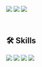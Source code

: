 
<a href="https://ag-su.github.io/myblog"><img src="https://img.shields.io/badge/Data Blog-EA4AAA?style=plastic&logo=GitHub Sponsors&logoColor=white"/><a/>
<a href="https://agsu.tistory.com"><img src="https://img.shields.io/badge/Tech Blog-000000?style=plastic&logo=Tistory&logoColor=white"/><a/>
<a href="https://mail.google.com/mail/u/0/?tab=rm#inbox?compose=new
"><img src="https://img.shields.io/badge/eunsugim815@gmail.com-EA4335?style=plastic&logo=Gmail&logoColor=white"/><a/>
  
 
<br> 
  
  
## 🛠️ Skills 

<a><img src="https://img.shields.io/badge/Python-3776AB?style=plastic&logo=Pyhon&logoColor=white"/></a>
<a><img src="https://img.shields.io/badge/NumPy-013243?style=plastic&logo=NumPy&logoColor=white"/></a>
<a><img src="https://img.shields.io/badge/pandas-150458?style=plastic&logo=pandas&logoColor=white"/></a>
<a><img src="https://img.shields.io/badge/MySQL-4479A1?style=plastic&logo=MySQL&logoColor=white"/></a>

  
  
<!--
**ag-su/ag-su** is a ✨ _special_ ✨ repository because its `README.md` (this file) appears on your GitHub profile.

Here are some ideas to get you started:

- 🔭 I’m currently working on ...
- 🌱 I’m currently learning ...
- 👯 I’m looking to collaborate on ...
- 🤔 I’m looking for help with ...
- 💬 Ask me about ...
- 📫 How to reach me: ...
- 😄 Pronouns: ...
- ⚡ Fun fact: ...
-->
